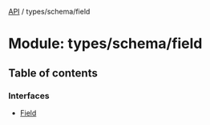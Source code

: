 [API](../README.md) / types/schema/field

# Module: types/schema/field

## Table of contents

### Interfaces

- [Field](../interfaces/types_schema_field.Field.md)
